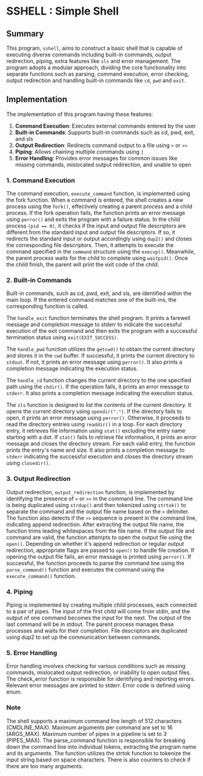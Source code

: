 # SSHELL : Simple Shell
## Summary
This program, `sshell`, aims to construct a basic shell that is capable of executing diverse commands including built-in commands, output redirection, piping, extra features like `sls` and error management. The program adopts a modular approach, dividing the core functionality into separate functions such as parsing, command execution, error checking, output redirection and handling built-in commands like `cd`, `pwd` and `exit`.

## Implementation
The implementation of this program having these features:
1. **Command Execution**: Executes external commands entered by the user
2. **Built-in Commands**: Supports built-in commands such as cd, pwd, exit, and sls
3. **Output Redirection**: Redirects command output to a file using `>` or `>>`
4. **Piping**: Allows chaining multiple commands using `|`
5. **Error Handling**: Provides error messages for common issues like missing
   commands, mislocated output redirection, and unable to open

### 1. Command Execution
The command execution, `execute_command` function, is implemented using the fork function. When a command is
entered, the shell creates a new process using the `fork()`, effectively creating a parent process and a child process. If the fork operation fails, the function prints an error message using `perror()` and exits the program with a failure status. In the child process `(pid == 0)`, it checks if the input and output file descriptors are different from the standard input and output file descriptors. If so, it redirects the standard input or output accordingly using  `dup2()` and closes the corresponding file descriptors. Then, it attempts to execute the command specified in the `command` structure using the `execvp()`. Meanwhile, the parent process waits
for the child to complete using `waitpid()`. Once the child finish, the parent will
print the exit code of the child.

### 2. Built-in Commands
Built-in commands, such as cd, pwd, exit, and sls, are identified within the
main loop. If the entered command matches one of the built-ins, the
corresponding function is called.

The `handle_exit` function terminates the shell program. It prints a farewell message and completion message to stderr to indicate the successful execution of the exit command and then exits the program with a successful termination status using `exit(EXIT_SUCCESS)`.

The `handle_pwd` function utilizes the `getcwd()` to obtain the current directory and stores it in the `cwd` buffer. If successful, it prints the current directory to `stdout`. If not, it prints an error message using `perror()`. It also prints a completion message indicating the execution status.

The `handle_cd` function changes the current directory to the one specified path using the `chdir()`. If the operation fails, it prints an error message to `stderr`. It also prints a completion message indicating the execution status.

The `sls` function is designed to list the contents of the current directory. It opens the current directory using `opendir(".")`. If the directory fails to open, it prints an error message using `perror()`. Otherwise, it proceeds to read the directory entries using `readdir()` in a loop. For each directory entry, it retrieves file information using `stat()` excluding the entry name starting with a dot. If `stat()` fails to retrieve file information, it prints an error message and closes the directory stream. For each valid entry, the function prints the entry's name and size. It also prints a completion message to `stderr` indicating the successful execution and closes the directory stream using `closedir()`.

### 3. Output Redirection
Output redirection, `output_redirection` function, is implemented by identifying the presence of `>` or `>>` in the
command line. The command line is being duplicated using `strdup()` and then tokenized using `strtok()` to separate the command and the output file name based on the `>` delimiter. The function also detects if the `>>` sequence is present in the command line, indicating append redirection. After extracting the output file name, the function trims leading whitespaces from the file name. If the output file and command are valid, the function attempts to open the output file using the `open()`. Depending on whether it's append redirection or regular output redirection, appropriate flags are passed to `open()` to handle file creation. If opening the output file fails, an error message is printed using `perror()`. If successful, the function proceeds to parse the command line using the `parse_command()` function and executes the command using the `execute_command()` function.

### 4. Piping
Piping is implemented by creating multiple child processes, each connected to a
pair of pipes. The input of the first child will come from stdin, and the output
of one command becomes the input for the next. The output of the last command
will be in stdout. The parent process manages these processes and waits for
their completion. File descriptors are duplicated using dup2 to set up the
communication between commands.

### 5. Error Handling
Error handling involves checking for various conditions such as missing
commands, mislocated output redirection, or inability to open output files. The
check_error function is responsible for identifying and reporting errors.
Relevant error messages are printed to stderr. Error code is defined using enum.

### Note
The shell supports a maximum command line length of 512 characters
(CMDLINE_MAX). Maximum arguments per command are set to 16 (ARGS_MAX). Maximum
number of pipes in a pipeline is set to 3 (PIPES_MAX). The parse_command
function is responsible for breaking down the command line into individual
tokens, extracting the program name and its arguments. The function utilizes the
strtok function to tokenize the input string based on space characters. There is
also counters to check if there are too many arguments.


